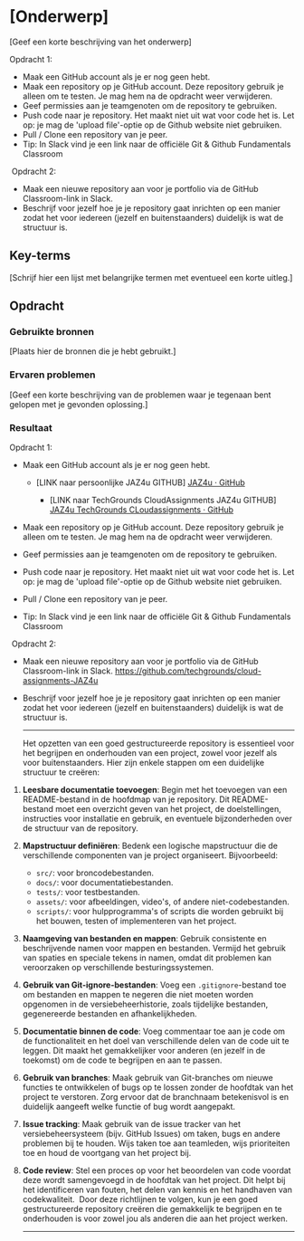 # [Onderwerp]

[Geef een korte beschrijving van het onderwerp]

Opdracht 1:

- Maak een GitHub account als je er nog geen hebt.
- Maak een repository op je GitHub account. Deze repository gebruik je alleen om te testen. Je mag hem na de opdracht weer verwijderen.
- Geef permissies aan je teamgenoten om de repository te gebruiken.
- Push code naar je repository. Het maakt niet uit wat voor code het is. Let op: je mag de 'upload file'-optie op de Github website niet gebruiken. 
- Pull / Clone een repository van je peer.
- Tip: In Slack vind je een link naar de officiële Git & Github Fundamentals Classroom

 Opdracht 2:

- Maak een nieuwe repository aan voor je portfolio via de GitHub Classroom-link in Slack.
- Beschrijf voor jezelf hoe je je repository gaat inrichten op een manier zodat het voor iedereen (jezelf en buitenstaanders) duidelijk is wat de structuur is.

## Key-terms

[Schrijf hier een lijst met belangrijke termen met eventueel een korte uitleg.]

## Opdracht

### Gebruikte bronnen

[Plaats hier de bronnen die je hebt gebruikt.]

### Ervaren problemen

[Geef een korte beschrijving van de problemen waar je tegenaan bent gelopen met je gevonden oplossing.]

### Resultaat

Opdracht 1:

- Maak een GitHub account als je er nog geen hebt.
  
  - [LINK naar persoonlijke JAZ4u GITHUB] [JAZ4u · GitHub](https://github.com/JAZ4u)
    
    - [LINK naar TechGrounds CloudAssignments JAZ4u GITHUB] [JAZ4u TechGrounds CLoudassignments · GitHub](https://github.com/techgrounds/cloud-assignments-JAZ4u)

- Maak een repository op je GitHub account. Deze repository gebruik je alleen om te testen. Je mag hem na de opdracht weer verwijderen.

- Geef permissies aan je teamgenoten om de repository te gebruiken.

- Push code naar je repository. Het maakt niet uit wat voor code het is. Let op: je mag de 'upload file'-optie op de Github website niet gebruiken. 

- Pull / Clone een repository van je peer.

- Tip: In Slack vind je een link naar de officiële Git & Github Fundamentals Classroom

 Opdracht 2:

- Maak een nieuwe repository aan voor je portfolio via de GitHub Classroom-link in Slack.
  https://github.com/techgrounds/cloud-assignments-JAZ4u

- Beschrijf voor jezelf hoe je je repository gaat inrichten op een manier zodat het voor iedereen (jezelf en buitenstaanders) duidelijk is wat de structuur is.
  
  ****************
  
  Het opzetten van een goed gestructureerde repository is essentieel voor het begrijpen en onderhouden van een project, zowel voor jezelf als voor buitenstaanders. Hier zijn enkele stappen om een duidelijke structuur te creëren:
  ​
1. **Leesbare documentatie toevoegen**:
   Begin met het toevoegen van een README-bestand in de hoofdmap van je repository. Dit README-bestand moet een overzicht geven van het project, de doelstellingen, instructies voor installatie en gebruik, en eventuele bijzonderheden over de structuur van de repository.
   ​

2. **Mapstructuur definiëren**:
   Bedenk een logische mapstructuur die de verschillende componenten van je project organiseert. Bijvoorbeeld:
   ​
   
   - `src/`: voor broncodebestanden.
   - `docs/`: voor documentatiebestanden.
   - `tests/`: voor testbestanden.
   - `assets/`: voor afbeeldingen, video's, of andere niet-codebestanden.
   - `scripts/`: voor hulpprogramma's of scripts die worden gebruikt bij het bouwen, testen of implementeren van het project.
     ​

3. **Naamgeving van bestanden en mappen**:
   Gebruik consistente en beschrijvende namen voor mappen en bestanden. Vermijd het gebruik van spaties en speciale tekens in namen, omdat dit problemen kan veroorzaken op verschillende besturingssystemen.
   ​

4. **Gebruik van Git-ignore-bestanden**:
   Voeg een `.gitignore`-bestand toe om bestanden en mappen te negeren die niet moeten worden opgenomen in de versiebeheerhistorie, zoals tijdelijke bestanden, gegenereerde bestanden en afhankelijkheden.
   ​

5. **Documentatie binnen de code**:
   Voeg commentaar toe aan je code om de functionaliteit en het doel van verschillende delen van de code uit te leggen. Dit maakt het gemakkelijker voor anderen (en jezelf in de toekomst) om de code te begrijpen en aan te passen.
   ​

6. **Gebruik van branches**:
   Maak gebruik van Git-branches om nieuwe functies te ontwikkelen of bugs op te lossen zonder de hoofdtak van het project te verstoren. Zorg ervoor dat de branchnaam betekenisvol is en duidelijk aangeeft welke functie of bug wordt aangepakt.
   ​

7. **Issue tracking**:
   Maak gebruik van de issue tracker van het versiebeheersysteem (bijv. GitHub Issues) om taken, bugs en andere problemen bij te houden. Wijs taken toe aan teamleden, wijs prioriteiten toe en houd de voortgang van het project bij.
   ​

8. **Code review**:
   Stel een proces op voor het beoordelen van code voordat deze wordt samengevoegd in de hoofdtak van het project. Dit helpt bij het identificeren van fouten, het delen van kennis en het handhaven van codekwaliteit.
   ​
   Door deze richtlijnen te volgen, kun je een goed gestructureerde repository creëren die gemakkelijk te begrijpen en te onderhouden is voor zowel jou als anderen die aan het project werken.
   
   *************
